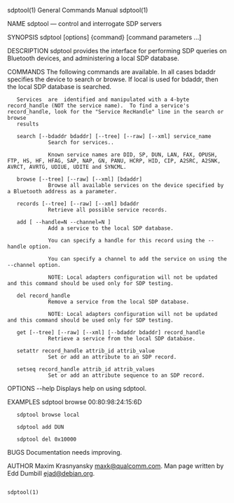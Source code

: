 sdptool(1)                                                                              General Commands Manual                                                                             sdptool(1)

NAME
       sdptool — control and interrogate SDP servers

SYNOPSIS
       sdptool [options]  {command}  [command parameters ...]

DESCRIPTION
       sdptool provides the interface for performing SDP queries on Bluetooth devices, and administering a local SDP database.

COMMANDS
       The following commands are available.  In all cases bdaddr specifies the device to search or browse.  If local is used for bdaddr, then the local SDP database is searched.

       Services  are  identified and manipulated with a 4-byte record_handle (NOT the service name).  To find a service's record_handle, look for the "Service RecHandle" line in the search or browse
       results

       search [--bdaddr bdaddr] [--tree] [--raw] [--xml] service_name
                 Search for services..

                 Known service names are DID, SP, DUN, LAN, FAX, OPUSH, FTP, HS, HF, HFAG, SAP, NAP, GN, PANU, HCRP, HID, CIP, A2SRC, A2SNK, AVRCT, AVRTG, UDIUE, UDITE and SYNCML.

       browse [--tree] [--raw] [--xml] [bdaddr]
                 Browse all available services on the device specified by a Bluetooth address as a parameter.

       records [--tree] [--raw] [--xml] bdaddr
                 Retrieve all possible service records.

       add [ --handle=N --channel=N ]
                 Add a service to the local SDP database.

                 You can specify a handle for this record using the --handle option.

                 You can specify a channel to add the service on using the --channel option.

                 NOTE: Local adapters configuration will not be updated and this command should be used only for SDP testing.

       del record_handle
                 Remove a service from the local SDP database.

                 NOTE: Local adapters configuration will not be updated and this command should be used only for SDP testing.

       get [--tree] [--raw] [--xml] [--bdaddr bdaddr] record_handle
                 Retrieve a service from the local SDP database.

       setattr record_handle attrib_id attrib_value
                 Set or add an attribute to an SDP record.

       setseq record_handle attrib_id attrib_values
                 Set or add an attribute sequence to an SDP record.

OPTIONS
       --help    Displays help on using sdptool.

EXAMPLES
       sdptool browse 00:80:98:24:15:6D

       sdptool browse local

       sdptool add DUN

       sdptool del 0x10000

BUGS
       Documentation needs improving.

AUTHOR
       Maxim Krasnyansky <maxk@qualcomm.com>. Man page written by Edd Dumbill <ejad@debian.org>.

                                                                                                                                                                                            sdptool(1)

